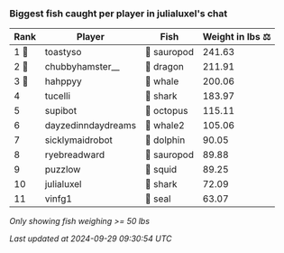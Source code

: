 ### Biggest fish caught per player in julialuxel's chat
| Rank | Player | Fish | Weight in lbs ⚖️ |
|------|--------|-----------|---------|
| 1 🥇  | toastyso | 🦕 sauropod | 241.63 |
| 2 🥈  | chubbyhamster__ | 🐉 dragon | 211.91 |
| 3 🥉  | hahppyy | 🐳 whale | 200.06 |
| 4  | tucelli | 🦈 shark | 183.97 |
| 5  | supibot | 🐙 octopus | 115.11 |
| 6  | dayzedinndaydreams | 🐋 whale2 | 105.06 |
| 7  | sicklymaidrobot | 🐬 dolphin | 90.05 |
| 8  | ryebreadward | 🦕 sauropod | 89.88 |
| 9  | puzzlow | 🦑 squid | 89.25 |
| 10  | julialuxel | 🦈 shark | 72.09 |
| 11  | vinfg1 | 🦭 seal | 63.07 |

_Only showing fish weighing >= 50 lbs_

_Last updated at 2024-09-29 09:30:54 UTC_